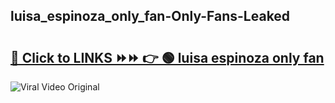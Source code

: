 
 ## luisa_espinoza_only_fan-Only-Fans-Leaked

# <h2><a href="https://clipsfans.com/luisa_espinoza_only_fan&ref=git">🔗 Click to LINKS ⏩⏩ 👉 🟢 luisa espinoza only fan </a></h2>

<a href="https://clipsfans.com/luisa_espinoza_only_fan&ref=git" rel="nofollow" data-target="animated-image.originalLink"><img src="https://i.ibb.co.com/xMMVF88/686577567.gif" alt="Viral Video Original" style="max-width: 100%; display: inline-block;" data-target="animated-image.originalImage"></a>
